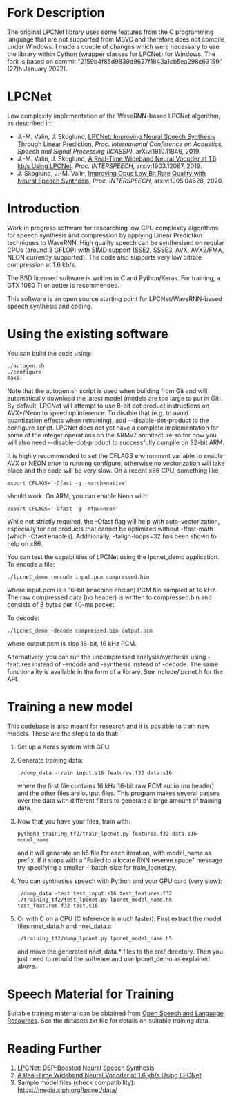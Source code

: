 # Fork Description

The original LPCNet library uses some features from the C programming language that are not supported from MSVC and therefore does not compile under Windows. 
I made a couple of changes which were necessary to use the library within Cython (wrapper classes for LPCNet) for Windows. The fork is based on commit "2159b4f85d9839d9627f1843a1cb5ea298c63159" (27th January 2022).

# LPCNet

Low complexity implementation of the WaveRNN-based LPCNet algorithm, as described in:

- J.-M. Valin, J. Skoglund, [LPCNet: Improving Neural Speech Synthesis Through Linear Prediction](https://jmvalin.ca/papers/lpcnet_icassp2019.pdf), *Proc. International Conference on Acoustics, Speech and Signal Processing (ICASSP)*, arXiv:1810.11846, 2019.
- J.-M. Valin, J. Skoglund, [A Real-Time Wideband Neural Vocoder at 1.6 kb/s Using LPCNet](https://jmvalin.ca/papers/lpcnet_codec.pdf), *Proc. INTERSPEECH*, arxiv:1903.12087, 2019.
- J. Skoglund, J.-M. Valin, [Improving Opus Low Bit Rate Quality with Neural Speech Synthesis](https://jmvalin.ca/papers/opusnet.pdf), *Proc. INTERSPEECH*, arxiv:1905.04628, 2020.

# Introduction

Work in progress software for researching low CPU complexity algorithms for speech synthesis and compression by applying Linear Prediction techniques to WaveRNN. High quality speech can be synthesised on regular CPUs (around 3 GFLOP) with SIMD support (SSE2, SSSE3, AVX, AVX2/FMA, NEON currently supported). The code also supports very low bitrate compression at 1.6 kb/s.

The BSD licensed software is written in C and Python/Keras. For training, a GTX 1080 Ti or better is recommended.

This software is an open source starting point for LPCNet/WaveRNN-based speech synthesis and coding.

# Using the existing software

You can build the code using:

```
./autogen.sh
./configure
make
```
Note that the autogen.sh script is used when building from Git and will automatically download the latest model
(models are too large to put in Git). By default, LPCNet will attempt to use 8-bit dot product instructions on AVX\*/Neon to
speed up inference. To disable that (e.g. to avoid quantization effects when retraining), add --disable-dot-product to the
configure script. LPCNet does not yet have a complete implementation for some of the integer operations on the ARMv7
architecture so for now you will also need --disable-dot-product to successfully compile on 32-bit ARM.

It is highly recommended to set the CFLAGS environment variable to enable AVX or NEON *prior* to running configure, otherwise
no vectorization will take place and the code will be very slow. On a recent x86 CPU, something like
```
export CFLAGS='-Ofast -g -march=native'
```
should work. On ARM, you can enable Neon with:
```
export CFLAGS='-Ofast -g -mfpu=neon'
```
While not strictly required, the -Ofast flag will help with auto-vectorization, especially for dot products that
cannot be optimized without -ffast-math (which -Ofast enables). Additionally, -falign-loops=32 has been shown to
help on x86.

You can test the capabilities of LPCNet using the lpcnet\_demo application. To encode a file:
```
./lpcnet_demo -encode input.pcm compressed.bin
```
where input.pcm is a 16-bit (machine endian) PCM file sampled at 16 kHz. The raw compressed data (no header)
is written to compressed.bin and consists of 8 bytes per 40-ms packet.

To decode:
```
./lpcnet_demo -decode compressed.bin output.pcm
```
where output.pcm is also 16-bit, 16 kHz PCM.

Alternatively, you can run the uncompressed analysis/synthesis using -features
instead of -encode and -synthesis instead of -decode.
The same functionality is available in the form of a library. See include/lpcnet.h for the API.

# Training a new model

This codebase is also meant for research and it is possible to train new models. These are the steps to do that:

1. Set up a Keras system with GPU.

1. Generate training data:
   ```
   ./dump_data -train input.s16 features.f32 data.s16
   ```
   where the first file contains 16 kHz 16-bit raw PCM audio (no header) and the other files are output files. This program makes several passes over the data with different filters to generate a large amount of training data.

1. Now that you have your files, train with:
   ```
   python3 training_tf2/train_lpcnet.py features.f32 data.s16 model_name
   ```
   and it will generate an h5 file for each iteration, with model\_name as prefix. If it stops with a
   "Failed to allocate RNN reserve space" message try specifying a smaller --batch-size for  train\_lpcnet.py.

1. You can synthesise speech with Python and your GPU card (very slow):
   ```
   ./dump_data -test test_input.s16 test_features.f32
   ./training_tf2/test_lpcnet.py lpcnet_model_name.h5 test_features.f32 test.s16
   ```

1. Or with C on a CPU (C inference is much faster):
   First extract the model files nnet\_data.h and nnet\_data.c
   ```
   ./training_tf2/dump_lpcnet.py lpcnet_model_name.h5
   ```
   and move the generated nnet\_data.\* files to the src/ directory.
   Then you just need to rebuild the software and use lpcnet\_demo as explained above.

# Speech Material for Training 

Suitable training material can be obtained from [Open Speech and Language Resources](https://www.openslr.org/).  See the datasets.txt file for details on suitable training data.

# Reading Further

1. [LPCNet: DSP-Boosted Neural Speech Synthesis](https://people.xiph.org/~jm/demo/lpcnet/)
1. [A Real-Time Wideband Neural Vocoder at 1.6 kb/s Using LPCNet](https://people.xiph.org/~jm/demo/lpcnet_codec/)
1. Sample model files (check compatibility): https://media.xiph.org/lpcnet/data/ 

